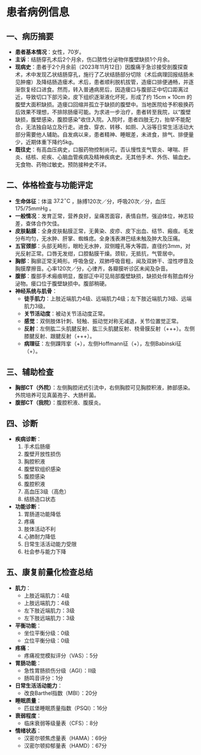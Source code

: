 # 患者病例信息

## 一、病历摘要

*   **患者基本情况**：女性，70岁。
*   **主诉**：结肠穿孔术后2个月余，伤口脓性分泌物伴腹壁缺损1个月余。
*   **现病史**：患者于2个月余前（2023年11月12日）因腹痛于急诊接受剖腹探查术，术中发现乙状结肠穿孔，施行了乙状结肠部分切除（术后病理回报结肠未见肿瘤）及降结肠造瘘术。术后，患者顺利脱机拔管，造瘘口排便通畅，并逐渐恢复经口进食。然而，转入普通病房后，因造瘘口与腹部正中切口距离过近，导致切口下部污染，皮下组织逐渐液化坏死，形成了约 $15\mathrm{cm}\times 10\mathrm{cm}$ 的腹壁大面积缺损。造瘘口回缩并孤立于缺损的腹壁中。当地医院给予积极换药后效果不理想，不排除肠瘘可能。为求进一步治疗，患者转至我院，以“腹壁缺损，腹壁感染，腹腔感染”收住入院。入院时，患者四肢无力，抬举不能配合，无法独自站立及行走。进食、穿衣、转移、如厕、入浴等日常生活活动大部分需要他人辅助。自发病以来，患者精神、睡眠差，未进食，排气、排便量少，近期体重下降约5kg。
*   **既往史**：有高血压病史，口服药物控制尚可。否认慢性支气管炎、哮喘、肝炎、结核、疟疾、心脑血管疾病及精神疾病史。无其他手术、外伤、输血史。无食物、药物过敏史。预防接种史不详。

## 二、体格检查与功能评定

*   **生命体征**：体温 $37.2^{\circ}\mathrm{C}$ ，脉搏120次／分，呼吸20次／分，血压 $175 / 75\mathrm{mmHg}$ 。
*   **一般情况**：发育正常，营养良好，呈痛苦面容，表情自然，强迫体位，神志较差，查体合作欠佳。
*   **皮肤黏膜**：全身皮肤黏膜正常，无黄染、皮疹、皮下出血、结节、瘢痕。毛发分布均匀，无水肿、肝掌、蜘蛛痣。全身浅表淋巴结未触及肿大及压痛。
*   **五官颈部**：头部无畸形，眼睑无水肿，双侧瞳孔等大等圆，直径约3mm，对光反射正常。口唇无发绀，口腔黏膜干燥。颈软，无抵抗，气管居中。
*   **胸部**：胸廓正常无畸形。呼吸急促，双肺呼吸音粗，闻及双肺干、湿性啰音及胸膜摩擦音。心率120次／分，心律齐，各瓣膜听诊区未闻及杂音。
*   **腹部**：腹部手术瘢痕明显，腹部正中可见局部腹壁缺损，缺损处伴有脓血样分泌物。瘘口位于腹壁缺损中。腹部稍硬。
*   **神经系统与肌骨**：
    *   **徒手肌力**：上肢近端肌力4级、远端肌力4级；左下肢近端肌力3级、远端肌力3级。
    *   **关节活动度**：被动关节活动度正常。
    *   **感觉**：双侧肢体针刺、轻触、振动觉对称无减退，关节位置觉正常。
    *   **反射**：左侧肱二头肌腱反射、肱三头肌腱反射、桡骨膜反射（+++）。左侧膝腱反射、跟腱反射（+++）。
    *   **病理征**：左侧踝阵挛（+），左侧Hoffmann征（+），左侧Babinski征（+）。

## 三、辅助检查

*   **胸部CT（外院）**：左侧胸腔闭式引流中，右侧胸腔可见胸腔积液，肺部感染。外院培养可见真菌孢子、大肠杆菌。
*   **腹部CT（我院）**：腹腔积液、腹膜炎。

## 四、诊断

*   **疾病诊断**：
    1.  手术后肠瘘
    2.  腹壁开放性损伤
    3.  胸腔积液
    4.  腹壁软组织感染
    5.  腹腔感染
    6.  腹腔积液
    7.  高血压3级（高危）
    8.  结肠造口状态
*   **功能诊断**：
    1.  胃肠道功能降低
    2.  疼痛
    3.  肢体活动不利
    4.  心肺耐力降低
    5.  日常生活活动能力受限
    6.  社会参与能力下降

## 五、康复前量化检查总结

*   **肌力**：
    *   上肢近端肌力：4级
    *   上肢远端肌力：4级
    *   左下肢近端肌力：3级
    *   左下肢远端肌力：3级
*   **平衡功能**：
    *   坐位平衡分级：0级
    *   立位平衡分级：0级
*   **疼痛**：
    *   疼痛视觉模拟评分（VAS）：5分
*   **胃肠功能**：
    *   急性胃肠损伤分级（AGI）：II级
    *   肠鸣音评分：1分
*   **日常生活活动能力**：
    *   改良Barthel指数（MBI）：20分
*   **睡眠质量**：
    *   匹兹堡睡眠质量指数（PSQI）：16分
*   **衰弱程度**：
    *   临床衰弱等级量表（CFS）：8分
*   **情绪状态**：
    *   汉密尔顿焦虑量表（HAMA）：69分
    *   汉密尔顿抑郁量表（HAMD）：67分